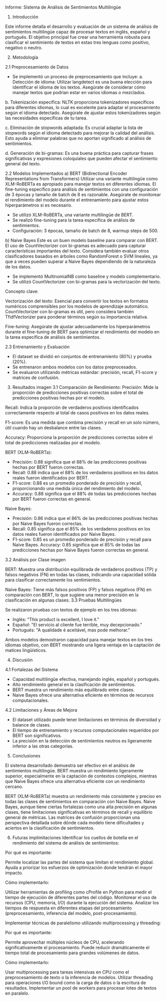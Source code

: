 Informe: Sistema de Análisis de Sentimientos Multilingüe

1. Introducción

Este informe detalla el desarrollo y evaluación de un sistema de análisis de sentimientos multilingüe capaz de procesar textos en inglés, español y portugués. El objetivo principal fue crear una herramienta robusta para clasificar el sentimiento de textos en estas tres lenguas como positivo, negativo o neutro.

2. Metodología

2.1 Preprocesamiento de Datos
- Se implementó un proceso de preprocesamiento que incluye:
a. Detección de idioma: Utilizar langdetect es una buena elección para identificar el idioma de los textos. Asegúrate de considerar cómo manejar textos que podrían estar en varios idiomas o mezclados.

b. Tokenización específica: NLTK proporciona tokenizadores específicos para diferentes idiomas, lo cual es excelente para adaptar el procesamiento según el idioma detectado. Asegúrate de ajustar estos tokenizadores según las necesidades específicas de tu tarea.

c. Eliminación de stopwords adaptada: Es crucial adaptar la lista de stopwords según el idioma detectado para mejorar la calidad del análisis. Esto ayuda a eliminar palabras que no aportan significado al análisis de sentimientos.

d. Generación de bi-gramas: Es una buena práctica para capturar frases significativas y expresiones coloquiales que pueden afectar el sentimiento general del texto.

2.2 Modelos Implementados
a) BERT (Bidirectional Encoder Representations from Transformers)
Utilizar una variante multilingüe como XLM-RoBERTa es apropiado para manejar textos en diferentes idiomas. El fine-tuning específico para análisis de sentimientos con una configuración de 3 épocas y tamaño de batch de 8 es razonable. Asegúrate de monitorear el rendimiento del modelo durante el entrenamiento para ajustar estos hiperparámetros si es necesario.
   - Se utilizó XLM-RoBERTa, una variante multilingüe de BERT.
   - Se realizó fine-tuning para la tarea específica de análisis de sentimientos.
   - Configuración: 3 épocas, tamaño de batch de 8, warmup steps de 500.

b) Naive Bayes
Este es un buen modelo baseline para comparar con BERT. El uso de CountVectorizer con bi-gramas es adecuado para capturar características importantes del texto. Considera también evaluar otros clasificadores basados en árboles como RandomForest o SVM lineales, ya que a veces pueden superar a Naive Bayes dependiendo de la naturaleza de los datos.
   - Se implementó MultinomialNB como baseline y modelo complementario.
   - Se utilizó CountVectorizer con bi-gramas para la vectorización del texto.

Concepto clave:

Vectorización del texto: Esencial para convertir los textos en formatos numéricos comprensibles por los modelos de aprendizaje automático. CountVectorizer con bi-gramas es útil, pero considera también TfidfVectorizer para ponderar términos según su importancia relativa.

Fine-tuning: Asegúrate de ajustar adecuadamente los hiperparámetros durante el fine-tuning de BERT para optimizar el rendimiento del modelo en la tarea específica de análisis de sentimientos.

2.3 Entrenamiento y Evaluación
- El dataset se dividió en conjuntos de entrenamiento (80%) y prueba (20%).
- Se entrenaron ambos modelos con los datos preprocesados.
- Se evaluaron utilizando métricas estándar: precisión, recall, F1-score y matrices de confusión.

3. Resultados
imagen
3.1 Comparación de Rendimiento:
Precisión: Mide la proporción de predicciones positivas correctas sobre el total de predicciones positivas hechas por el modelo.

Recall: Indica la proporción de verdaderos positivos identificados correctamente respecto al total de casos positivos en los datos reales.

F1-score: Es una medida que combina precisión y recall en un solo número, útil cuando hay un desbalance entre las clases.

Accuracy: Proporciona la proporción de predicciones correctas sobre el total de predicciones realizadas por el modelo.

BERT (XLM-RoBERTa):
- Precisión: 0.88 significa que el 88% de las predicciones positivas hechas por BERT fueron correctas.
- Recall: 0.88 indica que el 88% de los verdaderos positivos en los datos reales fueron identificados por BERT.
- F1-score: 0.88 es un promedio ponderado de precisión y recall, proporcionando una medida única del rendimiento del modelo.
- Accuracy: 0.88 significa que el 88% de todas las predicciones hechas por BERT fueron correctas en general.

Naive Bayes:
- Precisión: 0.86 indica que el 86% de las predicciones positivas hechas por Naive Bayes fueron correctas.
- Recall: 0.85 significa que el 85% de los verdaderos positivos en los datos reales fueron identificados por Naive Bayes.
- F1-score: 0.85 es un promedio ponderado de precisión y recall para Naive Bayes.
  Accuracy: 0.85 significa que el 85% de todas las predicciones hechas por Naive Bayes fueron correctas en general.

3.2 Análisis por Clase
imagen
  
BERT: Muestra una distribución equilibrada de verdaderos positivos (TP) y falsos negativos (FN) en todas las clases, indicando una capacidad sólida para clasificar correctamente los sentimientos.

Naive Bayes: Tiene más falsos positivos (FP) y falsos negativos (FN) en comparación con BERT, lo que sugiere una menor precisión en la clasificación en algunas clases.
3.3 Pruebas Multilingües

Se realizaron pruebas con textos de ejemplo en los tres idiomas:
- Inglés: "This product is excellent, I love it."
- Español: "El servicio al cliente fue terrible, muy decepcionado."
- Portugués: "A qualidade é aceitável, mas pode melhorar."

Ambos modelos demostraron capacidad para manejar textos en los tres idiomas objetivo, con BERT mostrando una ligera ventaja en la captación de matices lingüísticos.

4. Discusión

4.1 Fortalezas del Sistema
- Capacidad multilingüe efectiva, manejando inglés, español y portugués.
- Alto rendimiento general en la clasificación de sentimientos.
- BERT muestra un rendimiento más equilibrado entre clases.
- Naive Bayes ofrece una alternativa eficiente en términos de recursos computacionales.

4.2 Limitaciones y Áreas de Mejora
- El dataset utilizado puede tener limitaciones en términos de diversidad y balance de clases.
- El tiempo de entrenamiento y recursos computacionales requeridos por BERT son significativos.
- La precisión en la detección de sentimientos neutros es ligeramente inferior a las otras categorías.

5. Conclusiones

El sistema desarrollado demuestra ser efectivo en el análisis de sentimientos multilingüe. BERT muestra un rendimiento ligeramente superior, especialmente en la captación de contextos complejos, mientras que Naive Bayes ofrece una alternativa eficiente con un rendimiento cercano.

BERT (XLM-RoBERTa) muestra un rendimiento más consistente y preciso en todas las clases de sentimientos en comparación con Naive Bayes.
Naive Bayes, aunque tiene ciertas fortalezas como una alta precisión en algunas clases, tiene limitaciones significativas en términos de recall y equilibrio general de métricas.
Las matrices de confusión proporcionan una perspectiva detallada sobre dónde cada modelo tiene dificultades y aciertos en la clasificación de sentimientos.

6. Futuras implimitaciones
Identificar los cuellos de botella en el rendimiento del sistema de análisis de sentimientos:

Por qué es importante:

Permite localizar las partes del sistema que limitan el rendimiento global.
Ayuda a priorizar los esfuerzos de optimización donde tendrán el mayor impacto.

Cómo implementarlo:

Utilizar herramientas de profiling como cProfile en Python para medir el tiempo de ejecución de diferentes partes del código.
Monitorear el uso de recursos (CPU, memoria, I/O) durante la ejecución del sistema.
Analizar los tiempos de respuesta en diferentes etapas del procesamiento (preprocesamiento, inferencia del modelo, post-procesamiento).


Implementar técnicas de paralelismo utilizando multiprocessing y threading:

Por qué es importante:

Permite aprovechar múltiples núcleos de CPU, acelerando significativamente el procesamiento.
Puede reducir dramáticamente el tiempo total de procesamiento para grandes volúmenes de datos.

Cómo implementarlo:

Usar multiprocessing para tareas intensivas en CPU como el preprocesamiento de texto o la inferencia de modelos.
Utilizar threading para operaciones I/O bound como la carga de datos o la escritura de resultados.
Implementar un pool de workers para procesar lotes de textos en paralelo.
